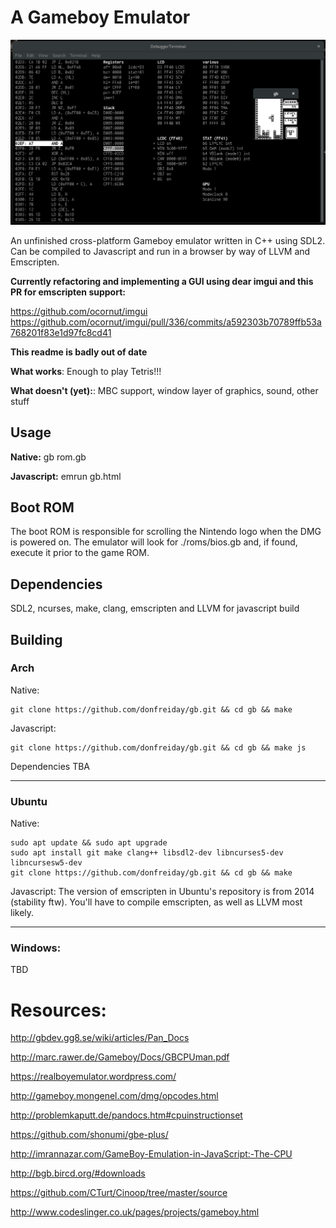# A Gameboy Emulator #

![screenshot](https://github.com/donfreiday/gb/blob/master/screenshot.png)

An unfinished cross-platform Gameboy emulator written in C++ using SDL2. Can be compiled to Javascript and run in a browser by way of LLVM and Emscripten.

**Currently refactoring and implementing a GUI using dear imgui and this PR for emscripten support:**

https://github.com/ocornut/imgui
https://github.com/ocornut/imgui/pull/336/commits/a592303b70789ffb53a768201f83e1d97fc8cd41

**This readme is badly out of date**

**What works**: 
Enough to play Tetris!!!

**What doesn't (yet):**: 
MBC support, window layer of graphics, sound, other stuff

## Usage ##

**Native:**
gb rom.gb

**Javascript:**
emrun gb.html

## Boot ROM ##

The boot ROM is responsible for scrolling the Nintendo logo when the DMG is powered on.
The emulator will look for ./roms/bios.gb and, if found, execute it prior to the game ROM.

## Dependencies ##

SDL2, ncurses, make, clang, emscripten and LLVM for javascript build

## Building ##

### Arch ###
Native:

```shell
git clone https://github.com/donfreiday/gb.git && cd gb && make
```

Javascript:

```shell
git clone https://github.com/donfreiday/gb.git && cd gb && make js
```

Dependencies TBA

- - - -

### Ubuntu ###

Native:

```shell
sudo apt update && sudo apt upgrade
sudo apt install git make clang++ libsdl2-dev libncurses5-dev libncursesw5-dev
git clone https://github.com/donfreiday/gb.git && cd gb && make
```

Javascript:
The version of emscripten in Ubuntu's repository is from 2014 (stability ftw).
You'll have to compile emscripten, as well as LLVM most likely.

- - - -

### Windows: ###

TBD


# Resources:

<http://gbdev.gg8.se/wiki/articles/Pan_Docs>

<http://marc.rawer.de/Gameboy/Docs/GBCPUman.pdf>

<https://realboyemulator.wordpress.com/>

<http://gameboy.mongenel.com/dmg/opcodes.html>

<http://problemkaputt.de/pandocs.htm#cpuinstructionset>

<https://github.com/shonumi/gbe-plus/>

<http://imrannazar.com/GameBoy-Emulation-in-JavaScript:-The-CPU>

<http://bgb.bircd.org/#downloads>

<https://github.com/CTurt/Cinoop/tree/master/source>

<http://www.codeslinger.co.uk/pages/projects/gameboy.html>
